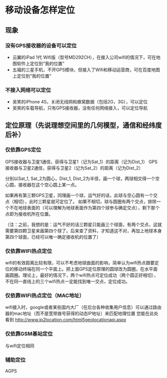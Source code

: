 # 移动设备怎样定位
## 现象
### 没有GPS接收器的设备可以定位

- 云翼的iPad 1代 Wifi版（型号MD292CH），在接入公司wifi的情况下，可在地图软件上定位到“我的位置”
- 五福的三星手机，不开GPS模块，但接入了Wifi和移动运营商，可在百度地图上定位到“我的位置”

### 不接入网络可以定位

- 吴笑的iPhone 4S，关闭无线网和蜂窝数据（包括2G，3G），可以定位
- 吴笑的车载导航，只有GPS接收器，没有任何网络接入，可以定位导航

## 定位原理（先说理想空间里的几何模型，通信和经纬度后补）
### 仅依靠GPS定位
GPS接收器与卫星1通信，获得与卫星1（记为Sat_1）的距离（记为Dist_1）
GPS接收器与卫星2通信，获得与卫星2（记为Sat_2）的距离（记为Dist_2）

分别以Sat_1, Sat_2为圆心，Dist_1, Dist_2为半径，画一个球，两球相交得一个空心圆，接收器在这个空心圆上某一点。

如果再有第三颗GPS卫星，同理画一个球，运气好的话，此球与空心圆有一个交点（相切），此时三颗星就可定位了。 如果不相切，球与圆圈有两个交点，排除一个不在地球表面的（可以理解为地球表面作为第四个球参与确定交点），剩下那个点即为接收机所在位置。

（注：之前，我想的是：运气不好的话三颗星只能画三个球面，有两个交点，这就需要第四颗卫星来画第四个球了。后来查了资料，才知道这不对，再加上地球本身第四个球面，已经可以唯一确定接收机的位置了）

### 仅依靠WIFI热点定位

wifi的有效距离比较有限，可以不考虑地球曲面的影响，简单认为wifi热点跟要定位的移动终端在同一个平面上。把上面GPS定位原理的圆球改为圆圈，在水平面画圆圈。理论上，最好的情况下，两个wifi热点可定位成功（两个圆正好相切），不在同一直线上的三个wifi热点一定能找到唯一交点，定位成功。
### 仅依靠WIFI热点定位（MAC地址）
wifi接入时，google或者某些国内大厂（在后台各种收集用户信息）可以通过路由器的mac地址（而不是宽带拨号获得的动态IP地址）来匹配地理位置
您能在此处看到 http://www.ip2location.com/html5geolocationapi.aspx

### 仅依靠GSM基站定位
与wifi定位相同

### 辅助定位
AGPS

